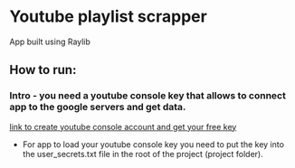 # Youtube playlist scrapper
App built using Raylib

## How to run:
### Intro - you need a youtube console key that allows to connect app to the google servers and get data.
[link to create youtube console account and get your free key](https://console.cloud.google.com/welcome)

- For app to load your youtube console key you need to put the key into the user_secrets.txt file in the root of the project (project folder).
